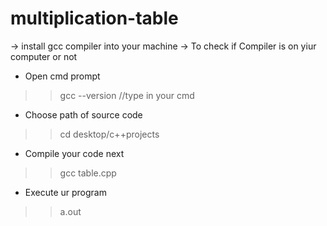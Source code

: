 # multiplication-table

-> install gcc compiler into your machine 
-> To check if Compiler is on yiur computer or not
  * Open cmd prompt
  >>gcc --version //type in your cmd


  * Choose path of source code
  >>cd desktop/c++projects


  * Compile your code next
  >>gcc table.cpp


  * Execute ur program
  >>a.out

